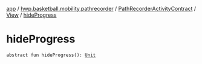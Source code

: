 [app](../../../index.md) / [hwp.basketball.mobility.pathrecorder](../../index.md) / [PathRecorderActivityContract](../index.md) / [View](index.md) / [hideProgress](.)

# hideProgress

`abstract fun hideProgress(): `[`Unit`](https://kotlinlang.org/api/latest/jvm/stdlib/kotlin/-unit/index.html)